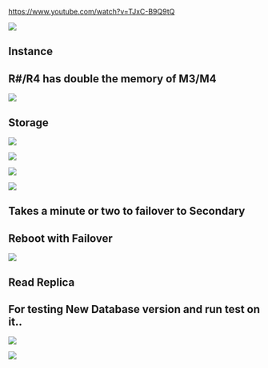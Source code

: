https://www.youtube.com/watch?v=TJxC-B9Q9tQ

![](https://user-images.githubusercontent.com/26511983/71769413-92e41b80-2ee6-11ea-90b0-82a0726a78c4.png)

## Instance
## R#/R4 has double the memory of M3/M4

![](https://user-images.githubusercontent.com/26511983/71769418-ab543600-2ee6-11ea-8e98-9f8a1cbf1196.png)

## Storage
![](https://user-images.githubusercontent.com/26511983/71769451-29b0d800-2ee7-11ea-88bb-585a0ee04412.png)

![](https://user-images.githubusercontent.com/26511983/71769485-bd82a400-2ee7-11ea-970b-4b6c3d4f552e.png)

![](https://user-images.githubusercontent.com/26511983/71769493-d55a2800-2ee7-11ea-9943-a9b96ae0b034.png)

![](https://user-images.githubusercontent.com/26511983/71769508-fe7ab880-2ee7-11ea-90ec-f3599150ce42.png)

## Takes a minute or two to failover to Secondary
## Reboot with Failover

![](https://user-images.githubusercontent.com/26511983/71769514-15b9a600-2ee8-11ea-92e6-2fda6c3121e6.png)


## Read Replica
## For testing New Database version and run test on it..
![](https://user-images.githubusercontent.com/26511983/71769530-4994cb80-2ee8-11ea-93ac-c23fdc39fadf.png)


![](https://user-images.githubusercontent.com/26511983/71769589-ce7fe500-2ee8-11ea-8810-66c04a92c816.png)

